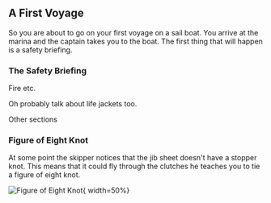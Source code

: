 ## A First Voyage ##

So you are about to go on your first voyage on a sail boat. You arrive at the marina 
and the captain takes you to the boat. The first thing that will happen is a safety 
briefing.

### The Safety Briefing ###

Fire etc.

Oh probably talk about life jackets too.


Other sections


### Figure of Eight Knot ###

At some point the skipper notices that the jib sheet doesn't have a stopper knot. This 
means that it could fly through the clutches he teaches you to tie a figure of eight 
knot.

![Figure of Eight Knot](../../images/Figure-eight_knot.svg.png "Figure of 
Eight Knot"){ width=50%}







